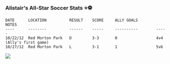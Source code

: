 ### Alistair's All-Star Soccer Stats :star::soccer:

```
DATE      LOCATION          RESULT    SCORE     ALLY GOALS        NOTES
----      --------          ------    -----     ----------        -----
10/22/12  Red Morton Park   D         3-3       0                 4v4 (Ally's first game)
10/27/12  Red Morton Park   L         3-1       1                 5v6
```

![](http://i.imgur.com/tp2k8.png)